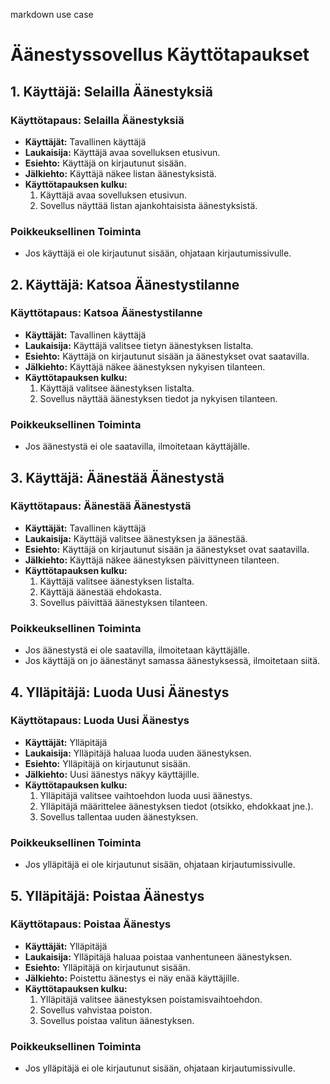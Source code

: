markdown
use case

# Äänestyssovellus Käyttötapaukset

## 1. Käyttäjä: Selailla Äänestyksiä

### Käyttötapaus: Selailla Äänestyksiä

- **Käyttäjät:** Tavallinen käyttäjä
- **Laukaisija:** Käyttäjä avaa sovelluksen etusivun.
- **Esiehto:** Käyttäjä on kirjautunut sisään.
- **Jälkiehto:** Käyttäjä näkee listan äänestyksistä.
- **Käyttötapauksen kulku:**
  1. Käyttäjä avaa sovelluksen etusivun.
  2. Sovellus näyttää listan ajankohtaisista äänestyksistä.

### Poikkeuksellinen Toiminta

- Jos käyttäjä ei ole kirjautunut sisään, ohjataan kirjautumissivulle.

## 2. Käyttäjä: Katsoa Äänestystilanne

### Käyttötapaus: Katsoa Äänestystilanne

- **Käyttäjät:** Tavallinen käyttäjä
- **Laukaisija:** Käyttäjä valitsee tietyn äänestyksen listalta.
- **Esiehto:** Käyttäjä on kirjautunut sisään ja äänestykset ovat saatavilla.
- **Jälkiehto:** Käyttäjä näkee äänestyksen nykyisen tilanteen.
- **Käyttötapauksen kulku:**
  1. Käyttäjä valitsee äänestyksen listalta.
  2. Sovellus näyttää äänestyksen tiedot ja nykyisen tilanteen.

### Poikkeuksellinen Toiminta

- Jos äänestystä ei ole saatavilla, ilmoitetaan käyttäjälle.

## 3. Käyttäjä: Äänestää Äänestystä

### Käyttötapaus: Äänestää Äänestystä

- **Käyttäjät:** Tavallinen käyttäjä
- **Laukaisija:** Käyttäjä valitsee äänestyksen ja äänestää.
- **Esiehto:** Käyttäjä on kirjautunut sisään ja äänestykset ovat saatavilla.
- **Jälkiehto:** Käyttäjä näkee äänestyksen päivittyneen tilanteen.
- **Käyttötapauksen kulku:**
  1. Käyttäjä valitsee äänestyksen listalta.
  2. Käyttäjä äänestää ehdokasta.
  3. Sovellus päivittää äänestyksen tilanteen.

### Poikkeuksellinen Toiminta

- Jos äänestystä ei ole saatavilla, ilmoitetaan käyttäjälle.
- Jos käyttäjä on jo äänestänyt samassa äänestyksessä, ilmoitetaan siitä.

## 4. Ylläpitäjä: Luoda Uusi Äänestys

### Käyttötapaus: Luoda Uusi Äänestys

- **Käyttäjät:** Ylläpitäjä
- **Laukaisija:** Ylläpitäjä haluaa luoda uuden äänestyksen.
- **Esiehto:** Ylläpitäjä on kirjautunut sisään.
- **Jälkiehto:** Uusi äänestys näkyy käyttäjille.
- **Käyttötapauksen kulku:**
  1. Ylläpitäjä valitsee vaihtoehdon luoda uusi äänestys.
  2. Ylläpitäjä määrittelee äänestyksen tiedot (otsikko, ehdokkaat jne.).
  3. Sovellus tallentaa uuden äänestyksen.

### Poikkeuksellinen Toiminta

- Jos ylläpitäjä ei ole kirjautunut sisään, ohjataan kirjautumissivulle.

## 5. Ylläpitäjä: Poistaa Äänestys

### Käyttötapaus: Poistaa Äänestys

- **Käyttäjät:** Ylläpitäjä
- **Laukaisija:** Ylläpitäjä haluaa poistaa vanhentuneen äänestyksen.
- **Esiehto:** Ylläpitäjä on kirjautunut sisään.
- **Jälkiehto:** Poistettu äänestys ei näy enää käyttäjille.
- **Käyttötapauksen kulku:**
  1. Ylläpitäjä valitsee äänestyksen poistamisvaihtoehdon.
  2. Sovellus vahvistaa poiston.
  3. Sovellus poistaa valitun äänestyksen.

### Poikkeuksellinen Toiminta

- Jos ylläpitäjä ei ole kirjautunut sisään, ohjataan kirjautumissivulle.






